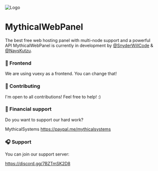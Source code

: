 ![Logo](https://camo.githubusercontent.com/4cf45904e67161611071520974b92a39ef49544ad2c03c027a4e07bf7f44d871/68747470733a2f2f692e696d6775722e636f6d2f784933474c46632e6a706567)


# MythicalWebPanel

The best free web hosting panel with multi-node support and a powerful API
MythicalWebPanel is currently in development by [@SnyderWillCode](https://github.com/SnyderWillCode) & [@NaysKutzu](https://github.com/nayskutzu).

### 🎨 Frontend
We are using vuexy as a frontend. You can change that!

### 👔 Contributing
I'm open to all contributions! Feel free to help! :) 

### 💸 Financial support
Do you want to support our hard work?

MythicalSystems
https://paypal.me/mythicalsystems


### 🎧 Support

You can join our support server:

https://discord.gg/7BZTmSK2D8
